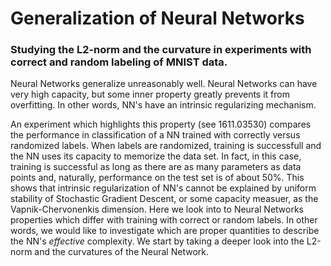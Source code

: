 # Generalization of Neural Networks

### Studying the L2-norm and the curvature in experiments with correct and random labeling of MNIST data.


Neural Networks generalize unreasonably well. Neural Networks can have very high capacity, but some inner property greatly prevents it from overfitting. In other words, NN's have an intrinsic regularizing mechanism.

An experiment which highlights this property (see 1611.03530) compares the performance in classification of a NN trained with correctly versus randomized labels. When labels are randomized, training is successfull and the NN uses its capacity to memorize the data set. In fact, in this case, training is successful as long as there are as many parameters as data points and, naturally, performance on the test set is of about 50%. This shows that intrinsic regularization of NN's cannot be explained by uniform stability of Stochastic Gradient Descent, or some capacity measuer, as the Vapnik-Chervonenkis dimension. Here we look into to Neural Networks properties which differ with training with correct or random labels. In other words, we would like to investigate which are proper quantities to describe the NN's *effective* complexity.
We  start by taking a deeper look into the L2-norm and the curvatures of the Neural Network.
